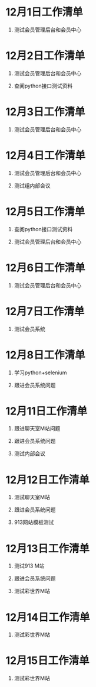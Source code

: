 # 12月1日工作清单

1. 测试会员管理后台和会员中心

# 12月2日工作清单

1. 测试会员管理后台和会员中心

2. 查阅python接口测试资料

# 12月3日工作清单

1. 测试会员管理后台和会员中心

# 12月4日工作清单

1. 测试会员管理后台和会员中心

2. 测试组内部会议

# 12月5日工作清单

1. 查阅python接口测试资料

2. 测试会员管理后台和会员中心

# 12月6日工作清单

1. 测试会员管理后台和会员中心

# 12月7日工作清单

1. 测试会员系统

# 12月8日工作清单

1. 学习python+selenium

2. 跟进会员系统问题

# 12月11日工作清单

1. 跟进聊天室M站问题

2. 跟进会员系统问题

3. 测试内部会议

# 12月12日工作清单

1. 测试聊天室M站

2. 跟进会员系统问题

3. 913网站模板测试

# 12月13日工作清单

1. 测试913 M站

2. 跟进会员系统问题

3. 测试彩世界M站

# 12月14日工作清单

1. 测试彩世界M站

# 12月15日工作清单

1. 测试彩世界M站